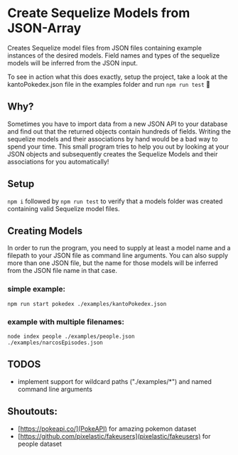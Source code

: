 # Create Sequelize Models from JSON-Array
Creates Sequelize model files from JSON files containing example instances of the desired models. 
Field names and types of the sequelize models will be inferred from the JSON input.

To see in action what this does exactly, setup the project, take a look at the kantoPokedex.json file in the examples folder and run `npm run test` 🚀

## Why?
Sometimes you have to import data from a new JSON API to your database and find out that the returned objects contain hundreds of fields.
Writing the sequelize models and their associations by hand would be a bad way to spend your time.
This small program tries to help you out by looking at your JSON objects and subsequently creates the Sequelize Models and their associations for you automatically!

## Setup
`npm i` followed by `npm run test` to verify that a models folder was created containing valid Sequelize model files.

## Creating Models
In order to run the program, you need to supply at least a model name and a filepath to your JSON file as command line arguments.
You can also supply more than one JSON file, but the name for those models will be inferred from the JSON file name in that case.

### simple example:
`npm run start pokedex ./examples/kantoPokedex.json`

### example with multiple filenames:
`node index people ./examples/people.json ./examples/narcosEpisodes.json`

## TODOS
* implement support for wildcard paths ("./examples/*") and named command line arguments

## Shoutouts:
* [https://pokeapi.co/](PokeAPI) for amazing pokemon dataset
* [https://github.com/pixelastic/fakeusers](pixelastic/fakeusers) for people dataset
